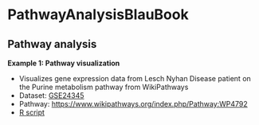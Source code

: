 # PathwayAnalysisBlauBook

## Pathway analysis

**Example 1: Pathway visualization**
* Visualizes gene expression data from Lesch Nyhan Disease patient on the Purine metabolism pathway from WikiPathways 
* Dataset: [GSE24345](https://www.ncbi.nlm.nih.gov/geo/query/acc.cgi?acc=GSE24345)
* Pathway: https://www.wikipathways.org/index.php/Pathway:WP4792
* [R script](https://github.com/BiGCAT-UM/PathwayAnalysisBlauBook/blob/master/PathwayAnalysis/PathwayVisualization.R)
